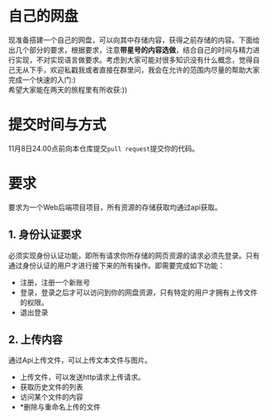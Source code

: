 # 自己的网盘
现准备搭建一个自己的网盘，可以向其中存储内容，获得之前存储的内容。下面给出几个部分的要求，根据要求，注意**带星号的内容选做**，结合自己的时间与精力进行实现，不对实现语言做要求。考虑到大家可能对很多知识没有什么概念，觉得自己无从下手，欢迎私戳我或者直接在群里问，我会在允许的范围内尽量的帮助大家完成一个快速的入门:)  
希望大家能在两天的旅程里有所收获:))

# 提交时间与方式
11月8日24.00点前向本仓库提交`pull request`提交你的代码。
# 要求
要求为一个Web后端项目项目，所有资源的存储获取均通过api获取。
## 1. 身份认证要求
必须实现身份认证功能，即所有请求你所存储的网页资源的请求必须先登录。只有通过身份认证的用户才进行接下来的所有操作。即需要完成如下功能：  
- 注册，注册一个新账号
- 登录，登录之后才可以访问到你的网盘资源，只有特定的用户才拥有上传文件的权限。
- 退出登录

## 2. 上传内容
通过Api上传文件，可以上传文本文件与图片。  
- 上传文件，可以发送http请求上传请求。
- 获取历史文件的列表
- 访问某个文件的内容
- *删除与重命名上传的文件
